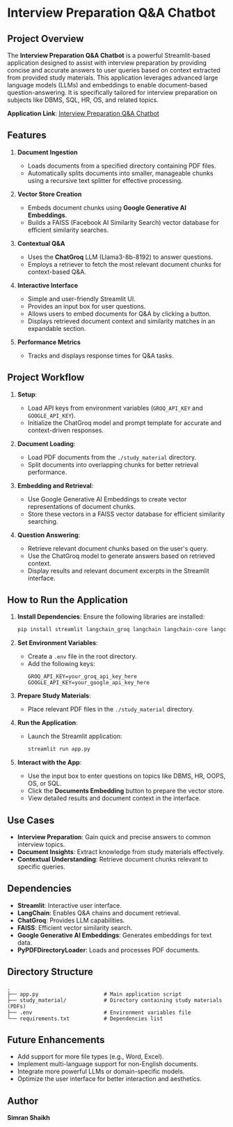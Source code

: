 # Interview Preparation Q&A Chatbot

## Project Overview
The **Interview Preparation Q&A Chatbot** is a powerful Streamlit-based application designed to assist with interview preparation by providing concise and accurate answers to user queries based on context extracted from provided study materials. This application leverages advanced large language models (LLMs) and embeddings to enable document-based question-answering. It is specifically tailored for interview preparation on subjects like DBMS, SQL, HR, OS, and related topics.


**Application Link**: [Interview Preparation Q&A Chatbot](https://smartinterviewbot-cvoxuk5tmbznytsp6frhdy.streamlit.app/)



## Features
1. **Document Ingestion**
   - Loads documents from a specified directory containing PDF files.
   - Automatically splits documents into smaller, manageable chunks using a recursive text splitter for effective processing.

2. **Vector Store Creation**
   - Embeds document chunks using **Google Generative AI Embeddings**.
   - Builds a FAISS (Facebook AI Similarity Search) vector database for efficient similarity searches.

3. **Contextual Q&A**
   - Uses the **ChatGroq** LLM (Llama3-8b-8192) to answer questions.
   - Employs a retriever to fetch the most relevant document chunks for context-based Q&A.

4. **Interactive Interface**
   - Simple and user-friendly Streamlit UI.
   - Provides an input box for user questions.
   - Allows users to embed documents for Q&A by clicking a button.
   - Displays retrieved document context and similarity matches in an expandable section.

5. **Performance Metrics**
   - Tracks and displays response times for Q&A tasks.

## Project Workflow
1. **Setup**:
   - Load API keys from environment variables (`GROQ_API_KEY` and `GOOGLE_API_KEY`).
   - Initialize the ChatGroq model and prompt template for accurate and context-driven responses.

2. **Document Loading**:
   - Load PDF documents from the `./study_material` directory.
   - Split documents into overlapping chunks for better retrieval performance.

3. **Embedding and Retrieval**:
   - Use Google Generative AI Embeddings to create vector representations of document chunks.
   - Store these vectors in a FAISS vector database for efficient similarity searching.

4. **Question Answering**:
   - Retrieve relevant document chunks based on the user's query.
   - Use the ChatGroq model to generate answers based on retrieved context.
   - Display results and relevant document excerpts in the Streamlit interface.

## How to Run the Application
1. **Install Dependencies**:
   Ensure the following libraries are installed:
   ```bash
   pip install streamlit langchain_groq langchain langchain-core langchain-community faiss-cpu dotenv
   ```

2. **Set Environment Variables**:
   - Create a `.env` file in the root directory.
   - Add the following keys:
     ```env
     GROQ_API_KEY=your_groq_api_key_here
     GOOGLE_API_KEY=your_google_api_key_here
     ```

3. **Prepare Study Materials**:
   - Place relevant PDF files in the `./study_material` directory.

4. **Run the Application**:
   - Launch the Streamlit application:
     ```bash
     streamlit run app.py
     ```

5. **Interact with the App**:
   - Use the input box to enter questions on topics like DBMS, HR, OOPS, OS, or SQL.
   - Click the **Documents Embedding** button to prepare the vector store.
   - View detailed results and document context in the interface.

## Use Cases
- **Interview Preparation**: Gain quick and precise answers to common interview topics.
- **Document Insights**: Extract knowledge from study materials effectively.
- **Contextual Understanding**: Retrieve document chunks relevant to specific queries.

## Dependencies
- **Streamlit**: Interactive user interface.
- **LangChain**: Enables Q&A chains and document retrieval.
- **ChatGroq**: Provides LLM capabilities.
- **FAISS**: Efficient vector similarity search.
- **Google Generative AI Embeddings**: Generates embeddings for text data.
- **PyPDFDirectoryLoader**: Loads and processes PDF documents.


## Directory Structure
```plaintext
.
├── app.py                     # Main application script
├── study_material/            # Directory containing study materials (PDFs)
├── .env                       # Environment variables file
└── requirements.txt           # Dependencies list
```

## Future Enhancements
- Add support for more file types (e.g., Word, Excel).
- Implement multi-language support for non-English documents.
- Integrate more powerful LLMs or domain-specific models.
- Optimize the user interface for better interaction and aesthetics.


## Author
**Simran Shaikh**
